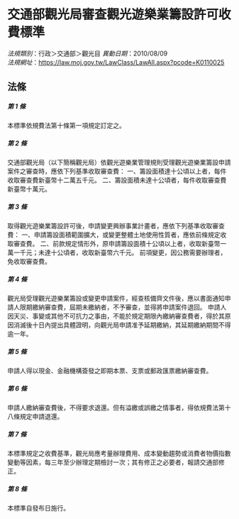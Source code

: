# 交通部觀光局審查觀光遊樂業籌設許可收費標準

*法規類別*：行政＞交通部＞觀光目
*異動日期*：2010/08/09  
*法規網址*：https://law.moj.gov.tw/LawClass/LawAll.aspx?pcode=K0110025



## 法條
##### 第 1 條
本標準依規費法第十條第一項規定訂定之。

##### 第 2 條
交通部觀光局（以下簡稱觀光局）依觀光遊樂業管理規則受理觀光遊樂業籌設申請案件之審查時，應依下列基準收取審查費：
一、籌設面積達十公頃以上者，每件收取審查費新臺幣十二萬五千元。
二、籌設面積未達十公頃者，每件收取審查費新臺幣十萬元。

##### 第 3 條
取得觀光遊樂業籌設許可後，申請變更興辦事業計畫者，應依下列基準收取審查費：
一、申請籌設面積範圍擴大，或變更整體土地使用性質者，應依前條規定收取審查費。
二、前款規定情形外，原申請籌設面積十公頃以上者，收取新臺幣一萬一千元；未達十公頃者，收取新臺幣六千元。
前項變更，因公務需要辦理者，免收取審查費。

##### 第 4 條
觀光局受理觀光遊樂業籌設或變更申請案件，經查核備齊文件後，應以書面通知申請人限期繳納審查費，屆期未繳納者，不予審查，並得將申請案件退回。
申請人因天災、事變或其他不可抗力之事由，不能於規定期限內繳納審查費者，得於其原因消滅後十日內提出具體證明，向觀光局申請准予延期繳納，其延期繳納期間不得逾一年。

##### 第 5 條
申請人得以現金、金融機構簽發之即期本票、支票或郵政匯票繳納審查費。

##### 第 6 條
申請人繳納審查費後，不得要求退還。但有溢繳或誤繳之情事者，得依規費法第十八條規定申請退還。

##### 第 7 條
本標準規定之收費基準，觀光局應考量辦理費用、成本變動趨勢或消費者物價指數變動等因素，每三年至少辦理定期檢討一次；其有修正之必要者，報請交通部修正。

##### 第 8 條
本標準自發布日施行。


